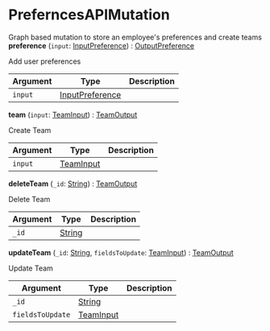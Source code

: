 # PreferncesAPIMutation
Graph based mutation to store an employee's preferences and create teams
**preference** (`input`: [InputPreference](inputpreference)) : [OutputPreference](locationapi/object#outputpreference)

Add user preferences

| Argument  | Type               | Description      |
| --------- | ------------------ | ---------------- |
| `input` | [InputPreference](inputpreference) |  |

**team** (`input`: [TeamInput](teaminput)) : [TeamOutput](locationapi/object#teamoutput)

Create Team

| Argument  | Type               | Description      |
| --------- | ------------------ | ---------------- |
| `input` | [TeamInput](teaminput) |  |

**deleteTeam** (`_id`: [String](locationapi/scalar#string)) : [TeamOutput](locationapi/object#teamoutput)

Delete Team

| Argument  | Type               | Description      |
| --------- | ------------------ | ---------------- |
| `_id` | [String](locationapi/scalar#string) |  |

**updateTeam** (`_id`: [String](locationapi/scalar#string), `fieldsToUpdate`: [TeamInput](teaminput)) : [TeamOutput](locationapi/object#teamoutput)

Update Team

| Argument  | Type               | Description      |
| --------- | ------------------ | ---------------- |
| `_id` | [String](locationapi/scalar#string) |  |
| `fieldsToUpdate` | [TeamInput](teaminput) |  |

